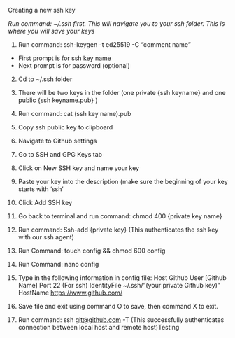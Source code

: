 ﻿Creating a new ssh key

*Run command: ~/.ssh first. This will navigate you to your ssh folder. This is where you will save your keys*

1. Run command:  ssh-keygen -t ed25519 -C “comment name”
* First prompt is for ssh key name
* Next prompt is for password (optional)


2. Cd to ~/.ssh folder 
3. There will be two keys in the folder (one private {ssh keyname} and one public {ssh keyname.pub} )
4. Run command: cat (ssh key name).pub
5. Copy ssh public key to clipboard
6. Navigate to Github settings
7. Go to SSH and GPG Keys tab
8. Click on New SSH key and name your key
9. Paste your key into the description (make sure the beginning of your key starts with ‘ssh’
10. Click Add SSH key
11. Go back to terminal and run command: chmod 400 {private key name}
12. Run command: Ssh-add {private key} (This authenticates the ssh key with our ssh agent)
13. Run Command: touch config  && chmod 600 config
14. Run Command: nano config
15. Type in the following information in config file: 
Host Github
User [Github Name]
        Port 22 (For ssh)
        IdentityFile ~/.ssh/”(your private Github key)”
        HostName https://www.github.com/
16. Save file and exit using command O to save, then command X to exit.


17. Run command: ssh git@github.com -T (This successfully authenticates connection between local host and remote host)Testing
